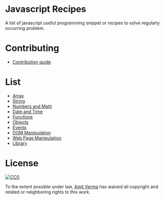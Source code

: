 # Javascript Recipes

A list of javascript useful programming snippet or recipes to solve regularly occurring problem.


# Contributing

* [Contribution guide](contributing.md)

# List

* [Array](#array)
* [String](#string)
* [Numbers and Math](#numbers)
* [Date and Time](#date)
* [Functions](#function)
* [Objects](#objects)
* [Events](#events)
* [DOM Manipulation](#dom)
* [Web Page Manipulation](#page)
* [Library](#library)


# License

[![CC0](http://i.creativecommons.org/p/zero/1.0/88x31.png)](http://creativecommons.org/publicdomain/zero/1.0/)

To the extent possible under law, [Amit Verma](https://github.com/amitkverma) has waived all copyright and related or neighboring rights to this work.
